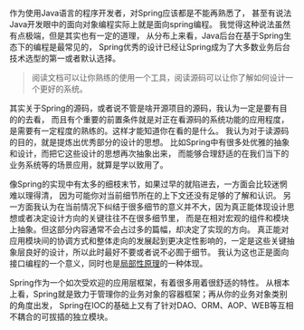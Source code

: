 <br>

作为使用Java语言的程序开发者，对Spring应该都是不能再熟悉了，
甚至有说法Java开发眼中的面向对象编程实际上就是面向spring编程。
我觉得这种说法虽然有点极端，但是其实也有一定的道理，
从分布上来看，Java后台在基于Spring生态下的编程是最常见的，
Spring优秀的设计已经让Spring成为了大多数业务后台技术选型的第一或者默认选择。

> 阅读文档可以让你熟练的使用一个工具，阅读源码可以让你了解如何设计一个更好的系统。

其实关于Spring的源码，或者说不管是啥开源项目的源码，我认为一定是要有目的的去看，
而且有个重要的前置条件就是对正在看源码的系统功能的应用程度，是需要有一定程度的熟练的。这样才能知道你在看的是什么。
我认为对于读源码的目的，就是提炼出优秀部分的设计的思想。
比如Spring中有很多处优雅的抽象和设计，而把它这些设计的思想再次抽象出来，
而能够合理舒适的在我们当下的业务系统等的场景应用，就算是学以致用了。

像Spring的实现中有太多的细枝末节，如果过早的就陷进去，一方面会比较迷惘难以理得清，
因为可能你对当前细节所在的上下文还没有足够的了解和认识。
另一方面我认为在当前情况下纠结于很多细节的意义并不大，因为真正能体现设计思想或者决定设计方向的关键往往不在很多细节里，
而是在相对宏观的组件和模块上抽象。但这部分内容通常不会占过多的篇幅，却决定了实现的方向。
真正能对应用模块间的协调方式和整体走向的发展起到更决定性影响的，一定是这些关键抽象层良好的设计，所以此时最好不要或者说不必囿于细节。
我认为这也正是面向接口编程的一个意义，同时也是[局部性原理](https://github.com/BBLLMYD/blog/blob/master/blogs/%E6%8A%BD%E8%B1%A1%E4%B9%8B%E4%BA%8E%E2%80%9C%E5%B1%80%E9%83%A8%E6%80%A7%E5%8E%9F%E7%90%86%E2%80%9D.md)的一种体现。

Spring作为一个如次受欢迎的应用层框架，有着很多用着很舒适的特性。
从根本上看，Spring就是致力于管理你的业务对象的容器框架；再从你的业务对象类别的角度出发，
Spring在IOC的基础上又有了针对DAO、ORM、AOP、WEB等互相不耦合的可拔插的独立模块。



<br>



